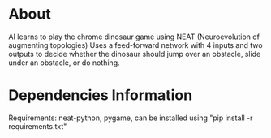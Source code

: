 # About
AI learns to play the chrome dinosaur game using NEAT (Neuroevolution of augmenting topologies)
Uses a feed-forward network with 4 inputs and two outputs to decide whether the dinosaur should jump over an obstacle, slide under an obstacle, or do nothing.

# Dependencies Information
Requirements: neat-python, pygame, can be installed using "pip install -r requirements.txt"

